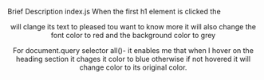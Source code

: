 Brief Description
index.js 
When the first h1 element is clicked the <header> will clange its text to pleased tou want to know more
it will also change the font color to red and the background color to grey

For document.query selector all()- it enables me that when I hover on the heading section it chages it color to blue otherwise if not hovered it will change color to its original color.